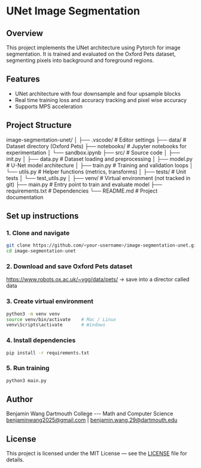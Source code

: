 # UNet Image Segmentation

## Overview
This project implements the UNet architecture using Pytorch for image segmentation. It is trained and evaluated on the Oxford Pets dataset, segmenting pixels into background and foreground regions.

## Features
- UNet architecture with four downsample and four upsample blocks
- Real time training loss and accuracy tracking and pixel wise accuracy
- Supports MPS acceleration

## Project Structure
image-segmentation-unet/
│
├── .vscode/ # Editor settings
├── data/ # Dataset directory (Oxford Pets)
├── notebooks/ # Jupyter notebooks for experimentation
│ └── sandbox.ipynb
├── src/ # Source code
│ ├── init.py
│ ├── data.py # Dataset loading and preprocessing
│ ├── model.py # U-Net model architecture
│ ├── train.py # Training and validation loops
│ └── utils.py # Helper functions (metrics, transforms)
│
├── tests/ # Unit tests
│ └── test_utils.py
│
├── venv/ # Virtual environment (not tracked in git)
├── main.py # Entry point to train and evaluate model
├── requirements.txt # Dependencies
└── README.md # Project documentation

## Set up instructions

### 1. Clone and navigate
```bash
git clone https://github.com/<your-username>/image-segmentation-unet.git
cd image-segmentation-unet
```
### 2. Download and save Oxford Pets dataset
https://www.robots.ox.ac.uk/~vgg/data/pets/
-> save into a director called data

### 3. Create virtual environment
```bash
python3 -m venv venv
source venv/bin/activate    # Mac / Linux
venv\Scripts\activate       # Windows
```
### 4. Install dependencies
```bash
pip install -r requirements.txt
```
### 5. Run training
```bash
python3 main.py
```

## Author
Benjamin Wang
Dartmouth College --- Math and Computer Science
benjaminwang2025@gmail.com | benjamin.wang.29@dartmouth.edu

## License
This project is licensed under the MIT License — see the [LICENSE](LICENSE) file for details.
